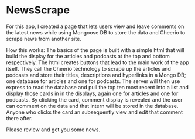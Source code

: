 # NewsScrape

For this app, I created a page that lets users view and leave comments on the latest news while using Mongoose DB to store the data and Cheerio to scrape news from another site.

How this works:
The basics of the page is built with a simple html that will build the display for the articles and podcasts at the top and bottom respectively. The html creates buttons that lead to the main work of the app itself. They call the Cheerio technology to scrape up the articles and podcasts and store their titles, descriptions and hyperlinks in a Mongo DB; one database for articles and one for podcasts. The server will then use express to read the database and pull the top ten most recent into a list and display those cards in in the displays, again one for articles and one for podcasts. By clicking the card, comment display is revealed and the user can comment on the data and that intern will be stored in the database. Anyone who clicks the card an subsequently view and edit that comment there after.

Please review and get you some news.
